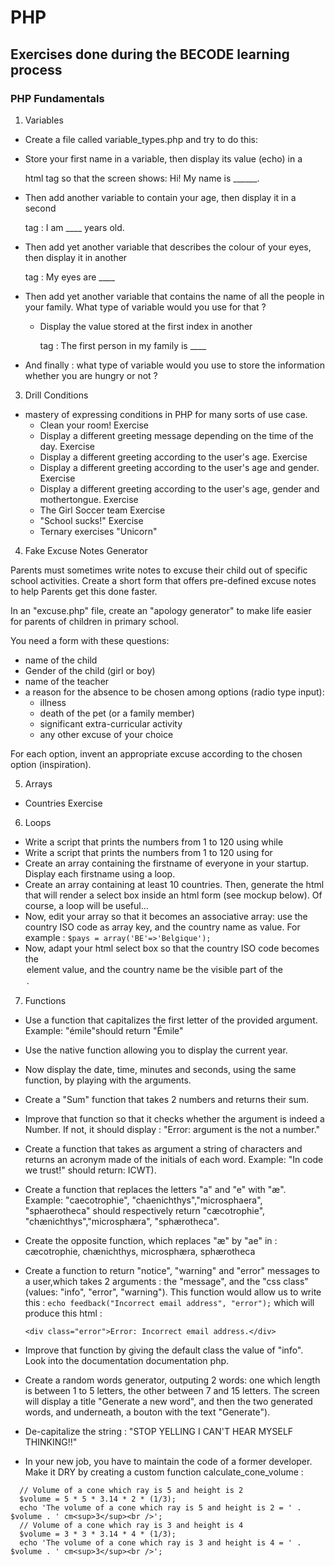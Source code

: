 # PHP
## Exercises done during the BECODE learning process

### PHP Fundamentals

1. Variables
  
  - Create a file called variable_types.php and try to do this:

  - Store your first name in a variable, then display its value (echo) in a <p> html tag so that the screen shows:
      Hi! My name is ______.

  - Then add another variable to contain your age, then display it in a second <p> tag :
      I am ____ years old.

  - Then add yet another variable that describes the colour of your eyes, then display it in another <p> tag :
      My eyes are ____

  - Then add yet another variable that contains the name of all the people in your family. What type of variable would you use for that ?
       * Display the value stored at the first index in another <p> tag :
              The first person in my family is ____

  - And finally : what type of variable would you use to store the information whether you are hungry or not ?
  
  
3. Drill Conditions

  - mastery of expressing conditions in PHP for many sorts of use case.
    * Clean your room! Exercise
    * Display a different greeting message depending on the time of the day. Exercise
    * Display a different greeting according to the user's age. Exercise
    * Display a different greeting according to the user's age and gender. Exercise
    * Display a different greeting according to the user's age, gender and mothertongue. Exercise
    * The Girl Soccer team Exercise
    * "School sucks!" Exercise
    * Ternary exercises "Unicorn"
    
4. Fake Excuse Notes Generator

  Parents must sometimes write notes to excuse their child out of specific school activities. Create a short form that offers pre-defined excuse notes to help Parents get this done faster.

  In an "excuse.php" file, create an "apology generator" to make life easier for parents of children in primary school.

  You need a form with these questions:

  - name of the child
  - Gender of the child (girl or boy)
  - name of the teacher
  - a reason for the absence to be chosen among options (radio type input):
    * illness
    * death of the pet (or a family member)
    * significant extra-curricular activity
    * any other excuse of your choice
    
  For each option, invent an appropriate excuse according to the chosen option (inspiration).
  
5. Arrays

  - Countries Exercise
  
6. Loops
  
  - Write a script that prints the numbers from 1 to 120 using  while
  - Write a script that prints the numbers from 1 to 120 using  for
  - Create an array containing the firstname of everyone in your startup. Display each firstname using a loop.
  - Create an array containing at least 10 countries. Then, generate the html that will render a select box inside an html form (see mockup below). Of course, a loop will be useful...
  - Now, edit your array so that it becomes an associative array: use the country ISO code as array key, and the country name as value. For example :
    ```$pays = array('BE'=>'Belgique');``` 
  - Now, adapt your html select box so that the country ISO code becomes the <option> element value, and the country name be the visible part of the <option>.
  
7. Functions

  - Use a function that capitalizes the first letter of the provided argument. Example: "émile"should return "Émile"
  - Use the native function allowing you to display the current year.
  - Now display the date, time, minutes and seconds, using the same function, by playing with the arguments.
  - Create a "Sum" function that takes 2 numbers and returns their sum.
  - Improve that function so that it checks whether the argument is indeed a Number. If not, it should display : "Error: argument is the not a number."
  - Create a function that takes as argument a string of characters and returns an acronym made of the initials of each word.
        Example: "In code we trust!" should return: ICWT).
  - Create a function that replaces the letters "a" and "e" with "æ". Example: "caecotrophie", "chaenichthys","microsphaera", "sphaerotheca" should respectively return "cæcotrophie", "chænichthys","microsphæra", "sphærotheca".
  - Create the opposite function, which replaces "æ" by "ae" in : cæcotrophie, chænichthys, microsphæra, sphærotheca
  - Create a function to return "notice", "warning" and "error" messages to a user,which takes 2 arguments : the "message", and the "css class" (values: "info", "error", "warning"). This function would allow us to write this :
    ```echo feedback("Incorrect email address", "error");```
    which will produce this html :

    ```<div class="error">Error: Incorrect email address.</div>```
    
  - Improve that function by giving the default class the value of "info". Look into the documentation documentation php.
  - Create a random words generator, outputing 2 words: one which length is between 1 to 5 letters, the other between 7 and 15 letters. The screen will display a title "Generate a new word", and then the two generated words, and underneath, a bouton with the text "Generate").
  - De-capitalize the string : "STOP YELLING I CAN'T HEAR MYSELF THINKING!!"
  - In your new job, you have to maintain the code of a former developer. Make it DRY by creating a custom function calculate_cone_volume :
  ```
    // Volume of a cone which ray is 5 and height is 2 
    $volume = 5 * 5 * 3.14 * 2 * (1/3);  
    echo 'The volume of a cone which ray is 5 and height is 2 = ' . $volume . ' cm<sup>3</sup><br />';  
    // Volume of a cone which ray is 3 and height is 4  
    $volume = 3 * 3 * 3.14 * 4 * (1/3);  
    echo 'The volume of a cone which ray is 3 and height is 4 = ' . $volume . ' cm<sup>3</sup><br />';  
  ```
    
